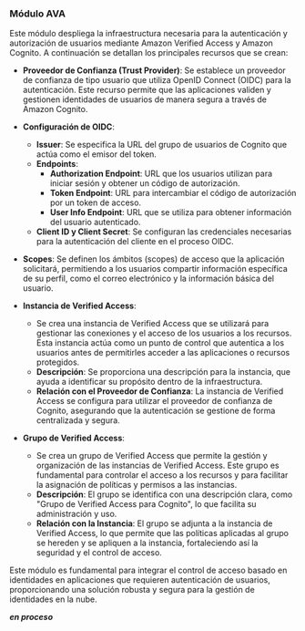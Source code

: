 ### Módulo AVA

Este módulo despliega la infraestructura necesaria para la autenticación y autorización de usuarios mediante Amazon Verified Access y Amazon Cognito. A continuación se detallan los principales recursos que se crean:

- **Proveedor de Confianza (Trust Provider)**: Se establece un proveedor de confianza de tipo usuario que utiliza OpenID Connect (OIDC) para la autenticación. Este recurso permite que las aplicaciones validen y gestionen identidades de usuarios de manera segura a través de Amazon Cognito.

- **Configuración de OIDC**: 
  - **Issuer**: Se especifica la URL del grupo de usuarios de Cognito que actúa como el emisor del token.
  - **Endpoints**:
    - **Authorization Endpoint**: URL que los usuarios utilizan para iniciar sesión y obtener un código de autorización.
    - **Token Endpoint**: URL para intercambiar el código de autorización por un token de acceso.
    - **User Info Endpoint**: URL que se utiliza para obtener información del usuario autenticado.
  - **Client ID y Client Secret**: Se configuran las credenciales necesarias para la autenticación del cliente en el proceso OIDC.

- **Scopes**: Se definen los ámbitos (scopes) de acceso que la aplicación solicitará, permitiendo a los usuarios compartir información específica de su perfil, como el correo electrónico y la información básica del usuario.

- **Instancia de Verified Access**: 
  - Se crea una instancia de Verified Access que se utilizará para gestionar las conexiones y el acceso de los usuarios a los recursos. Esta instancia actúa como un punto de control que autentica a los usuarios antes de permitirles acceder a las aplicaciones o recursos protegidos.
  - **Descripción**: Se proporciona una descripción para la instancia, que ayuda a identificar su propósito dentro de la infraestructura.
  - **Relación con el Proveedor de Confianza**: La instancia de Verified Access se configura para utilizar el proveedor de confianza de Cognito, asegurando que la autenticación se gestione de forma centralizada y segura.

- **Grupo de Verified Access**:
  - Se crea un grupo de Verified Access que permite la gestión y organización de las instancias de Verified Access. Este grupo es fundamental para controlar el acceso a los recursos y para facilitar la asignación de políticas y permisos a las instancias.
  - **Descripción**: El grupo se identifica con una descripción clara, como "Grupo de Verified Access para Cognito", lo que facilita su administración y uso.
  - **Relación con la Instancia**: El grupo se adjunta a la instancia de Verified Access, lo que permite que las políticas aplicadas al grupo se hereden y se apliquen a la instancia, fortaleciendo así la seguridad y el control de acceso.

Este módulo es fundamental para integrar el control de acceso basado en identidades en aplicaciones que requieren autenticación de usuarios, proporcionando una solución robusta y segura para la gestión de identidades en la nube.

***en proceso***

